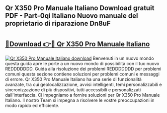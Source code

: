 ## Qr X350 Pro Manuale Italiano Download gratuit PDF - Part-0qi Italiano Nuovo manuale del proprietario di riparazione Dn8uF

# <h2><a href="http://dfgh8f4.blite.top/?on=Qr+X350+Pro+Manuale+Italiano">🔗Download 👉🔴 Qr X350 Pro Manuale Italiano</a></h2>

[![Qr X350 Pro Manuale Italiano download](https://i.imgur.com/lujVjoI.png)](http://dfgh8f4.blite.top/?on=Qr+X350+Pro+Manuale+Italiano)
Benvenuti in un nuovo mondo questa guida apre le porte a un nuovo mondo di possibilità con il tuo nuovo REDDDDDDD. Guida alla risoluzione dei problemi REDDDDDDD per problemi comuni questa sezione contiene soluzioni per problemi comuni e messaggi di errore. Qr X350 Pro Manuale Italiano ha una serie di funzionalità avanzate, tra cui geolocalizzazione, avvisi intelligenti, temi personalizzabili e sincronizzazione di più dispositivi, tutti accessibili e personalizzati dall'interfaccia. Ci impegniamo a fornire soluzioni per Qr X350 Pro Manuale Italiano. Il nostro Team si impegna a risolvere le vostre preoccupazioni in modo rapido ed efficiente.
